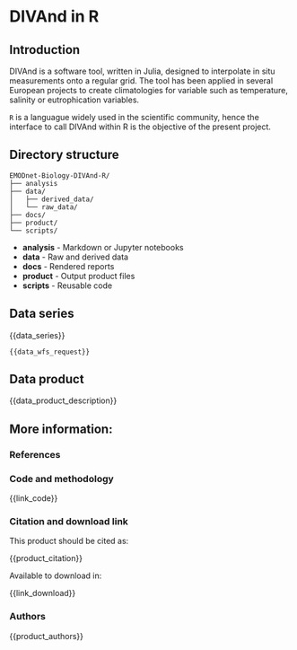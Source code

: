 # DIVAnd in R

## Introduction

DIVAnd is a software tool, written in Julia, designed to interpolate in situ measurements onto a regular grid.
The tool has been applied in several European projects to create climatologies for variable such as temperature, salinity or eutrophication variables.

`R` is a languague widely used in the scientific community, hence the interface to call DIVAnd within R is the objective of the present project.

## Directory structure

```
EMODnet-Biology-DIVAnd-R/
├── analysis
├── data/
│   ├── derived_data/
│   └── raw_data/
├── docs/
├── product/
└── scripts/
```

* **analysis** - Markdown or Jupyter notebooks
* **data** - Raw and derived data
* **docs** - Rendered reports
* **product** - Output product files
* **scripts** - Reusable code

## Data series

{{data_series}}

```
{{data_wfs_request}}
```

## Data product

{{data_product_description}}

## More information:

### References

### Code and methodology

{{link_code}}

### Citation and download link

This product should be cited as:

{{product_citation}}

Available to download in:

{{link_download}}

### Authors

{{product_authors}}
